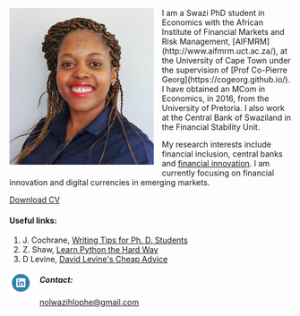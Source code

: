 <dl>
<img src="Nolwazi.png" style="border: 0pt none; margin-bottom: 1em; float: left; margin-right: 1em;" height="280">
<p style="text-align: left;">
</p>
</dl>
I am a Swazi PhD student in Economics with the African Institute of Financial Markets and Risk Management, [AIFMRM](http://www.aifmrm.uct.ac.za/), at the University of Cape Town under the supervision of [Prof Co-Pierre Georg](https://cogeorg.github.io/). I have obtained an MCom in Economics, in 2016, from the University of Pretoria. I also work at the Central Bank of Swaziland in the Financial Stability Unit.

My research interests include financial inclusion, central banks and [financial innovation](http://www.finlab.org.za). I am currently focusing on financial innovation and digital currencies in emerging markets.

[Download CV](https://www.dropbox.com/s/j7phm95k0sego35/Nolwazi_CV.pdf?dl=0)

#### Useful links:

1. J. Cochrane, [Writing Tips for Ph. D. Students](https://www.dropbox.com/s/71fd3btjs8vass0/phd_paper_writing.pdf?dl=0)
2. Z. Shaw, [Learn Python the Hard Way](https://www.dropbox.com/s/gnzy1gv37xa533u/Learn%20Python%20the%20Hard%20Way.pdf?dl=0)
3. D Levine, [David Levine's Cheap Advice](http://faculty.haas.berkeley.edu/levine/cheap_advice.html#dissertation)

<dl>
<a href="https://www.linkedin.com/in/nolwazi-hlophe-53428838"> 
<img src="Linkedin-Circle-SM-Button.png" style="border: 0pt none; margin-bottom: 1em; float: left; margin-right: 1em;" width="40" height="40">
<p style="text-align: right;">
</p>
</a>
</dl>

##### Contact: 
[nolwazihlophe@gmail.com](mailto:nolwazihlophe@gmail.com)
